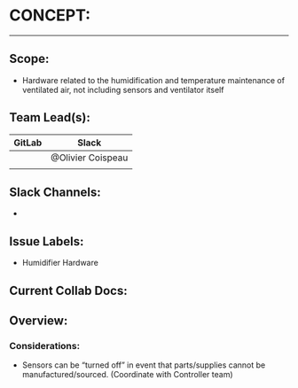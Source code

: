 # CONCEPT:
---
## Scope:
- Hardware related to the humidification and temperature maintenance of ventilated air, not including sensors and ventilator itself

## Team Lead(s):
|GitLab|Slack|
|---|---|
| | @Olivier Coispeau |
| | |

## Slack Channels:
-

## Issue Labels:
- Humidifier Hardware

## Current Collab Docs:

## Overview:

### Considerations:
- Sensors can be “turned off” in event that parts/supplies cannot be manufactured/sourced. (Coordinate with Controller team)
